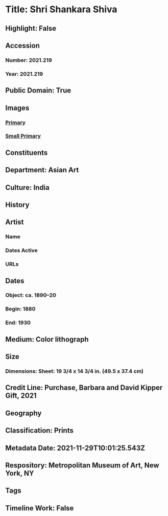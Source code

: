 # Title: Shri Shankara Shiva
## Highlight: False
## Accession
### Number: 2021.219
### Year: 2021.219
## Public Domain: True
## Images
### [Primary](https://images.metmuseum.org/CRDImages/as/original/DP-22782-001.jpg)
### [Small Primary](https://images.metmuseum.org/CRDImages/as/web-large/DP-22782-001.jpg)
## Constituents
## Department: Asian Art
## Culture: India
## History
## Artist
### Name
### Dates Active
### URLs
## Dates
### Object: ca. 1890–20
### Begin: 1880
### End: 1930
## Medium: Color lithograph
## Size
### Dimensions: Sheet:  19 3/4 x 14 3/4 in. (49.5 x 37.4 cm)
## Credit Line: Purchase, Barbara and David Kipper Gift, 2021
## Geography
## Classification: Prints
## Metadata Date: 2021-11-29T10:01:25.543Z
## Respository: Metropolitan Museum of Art, New York, NY
## Tags
## Timeline Work: False